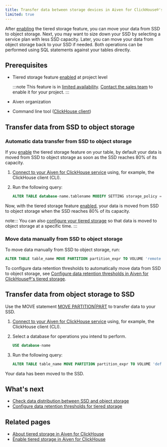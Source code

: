 ```yaml
---
title: Transfer data between storage devices in Aiven for ClickHouse®'s tiered storage
limited: true
---
```


After [enabling](/docs/products/clickhouse/howto/enable-tiered-storage) the tiered storage feature, you can move your data from SSD to object storage. Next, you may want to size down your SSD by selecting a service plan with less SSD capacity. Later, you can move your data from object storage back to your SSD if needed. Both operations can be performed using SQL statements against your tables directly.

## Prerequisites

-   Tiered storage feature
    [enabled](/docs/products/clickhouse/howto/enable-tiered-storage) at project level

    :::note
    This feature is in [limited availability](/docs/platform/concepts/beta_services).
    [Contact the sales team](mailto:sales@aiven.io) to enable it for your project.
    :::

-   Aiven organization
-   Command line tool
    ([ClickHouse client](/docs/products/clickhouse/howto/connect-with-clickhouse-cli))

## Transfer data from SSD to object storage

### Automatic data transfer from SSD to object storage

If you
[enable](/docs/products/clickhouse/howto/enable-tiered-storage) the tiered storage feature
on your table, by default your
data is moved from SSD to object storage as soon as the SSD reaches 80%
of its capacity.

1.  [Connect to your Aiven for ClickHouse service](/docs/products/clickhouse/howto/list-connect-to-service)
    using, for example, the ClickHouse client (CLI).

1.  Run the following query:

    ```sql
    ALTER TABLE database-name.tablename MODIFY SETTING storage_policy = 'tiered'
    ```

Now, with the tiered storage feature
[enabled](/docs/products/clickhouse/howto/enable-tiered-storage), your data is moved from
SSD to object storage when the SSD reaches 80% of its capacity.

note:::
You can also
[configure your tiered storage](/docs/products/clickhouse/howto/configure-tiered-storage)
so that data is moved to object storage at a specific time.
:::

### Move data manually from SSD to object storage

To move data manually from SSD to object storage, run:

```sql
ALTER TABLE table_name MOVE PARTITION partition_expr TO VOLUME 'remote'
```

To configure data retention thresholds to automatically move data from SSD to object
storage, see
[Configure data retention thresholds in Aiven for ClickHouse®'s tiered storage](/docs/products/clickhouse/howto/configure-tiered-storage).

## Transfer data from object storage to SSD

Use the MOVE statement
[MOVE PARTITION\|PART](https://clickhouse.com/docs/en/sql-reference/statements/alter/partition#move-partitionpart)
to transfer data to your SSD.

1.  [Connect to your Aiven for ClickHouse service](/docs/products/clickhouse/howto/list-connect-to-service)
    using, for example, the ClickHouse client (CLI).

1.  Select a database for operations you intend to perform.

    ```sql
    USE database-name
    ```

1.  Run the following query:

    ```sql
    ALTER TABLE table_name MOVE PARTITION partition_expr TO VOLUME 'default'
    ```

Your data has been moved to the SSD.

## What's next

-   [Check data distribution between SSD and object storage](/docs/products/clickhouse/howto/check-data-tiered-storage)
-   [Configure data retention thresholds for tiered storage](/docs/products/clickhouse/howto/configure-tiered-storage)

## Related pages

-   [About tiered storage in Aiven for ClickHouse](/docs/products/clickhouse/concepts/clickhouse-tiered-storage)
-   [Enable tiered storage in Aiven for ClickHouse](/docs/products/clickhouse/howto/enable-tiered-storage)
